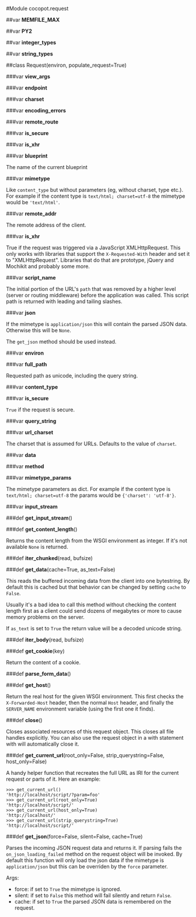 #Module cocopot.request


##var **MEMFILE_MAX**



##var **PY2**



##var **integer_types**



##var **string_types**


##class Request(environ, populate_request=True)




###var **view_args**



###var **endpoint**



###var **charset**



###var **encoding_errors**



###var **remote_route**



###var **is_secure**



###var **is_xhr**



###var **blueprint**

The name of the current blueprint

###var **mimetype**

Like `content_type` but without parameters (eg, without
charset, type etc.).  For example if the content
type is ``text/html; charset=utf-8`` the mimetype would be
``'text/html'``.

###var **remote_addr**

The remote address of the client.

###var **is_xhr**

True if the request was triggered via a JavaScript XMLHttpRequest.
This only works with libraries that support the `X-Requested-With`
header and set it to "XMLHttpRequest".  Libraries that do that are
prototype, jQuery and Mochikit and probably some more.

###var **script_name**

The initial portion of the URL's `path` that was removed by a higher
level (server or routing middleware) before the application was
called. This script path is returned with leading and tailing
slashes. 

###var **json**

If the mimetype is `application/json` this will contain the
parsed JSON data.  Otherwise this will be `None`.

The `get_json` method should be used instead.

###var **environ**



###var **full_path**

Requested path as unicode, including the query string.

###var **content_type**



###var **is_secure**

`True` if the request is secure.

###var **query_string**



###var **url_charset**

The charset that is assumed for URLs.  Defaults to the value
of `charset`.

###var **data**



###var **method**



###var **mimetype_params**

The mimetype parameters as dict.  For example if the content
type is ``text/html; charset=utf-8`` the params would be
``{'charset': 'utf-8'}``.

###var **input_stream**



###def **get_input_stream**()



###def **get_content_length**()

Returns the content length from the WSGI environment as
integer.  If it's not available `None` is returned.

###def **iter_chunked**(read, bufsize)



###def **get_data**(cache=True, as_text=False)

This reads the buffered incoming data from the client into one
bytestring.  By default this is cached but that behavior can be
changed by setting `cache` to `False`.

Usually it's a bad idea to call this method without checking the
content length first as a client could send dozens of megabytes or more
to cause memory problems on the server.

If `as_text` is set to `True` the return value will be a decoded
unicode string.

###def **iter_body**(read, bufsize)



###def **get_cookie**(key)

Return the content of a cookie. 

###def **parse_form_data**()



###def **get_host**()

Return the real host for the given WSGI environment.  This first checks
the `X-Forwarded-Host` header, then the normal `Host` header, and finally
the `SERVER_NAME` environment variable (using the first one it finds).

###def **close**()

Closes associated resources of this request object.  This
closes all file handles explicitly.  You can also use the request
object in a with statement with will automatically close it.

###def **get_current_url**(root_only=False, strip_querystring=False, host_only=False)

A handy helper function that recreates the full URL as IRI for the
current request or parts of it.  Here an example:

    >>> get_current_url()
    'http://localhost/script/?param=foo'
    >>> get_current_url(root_only=True)
    'http://localhost/script/'
    >>> get_current_url(host_only=True)
    'http://localhost/'
    >>> get_current_url(strip_querystring=True)
    'http://localhost/script/'

###def **get_json**(force=False, silent=False, cache=True)

Parses the incoming JSON request data and returns it.  If
parsing fails the `on_json_loading_failed` method on the
request object will be invoked.  By default this function will
only load the json data if the mimetype is ``application/json``
but this can be overriden by the `force` parameter.

Args:

  * force: if set to `True` the mimetype is ignored.
  * silent: if set to `False` this method will fail silently
               and return `False`.
  * cache: if set to `True` the parsed JSON data is remembered
              on the request.
